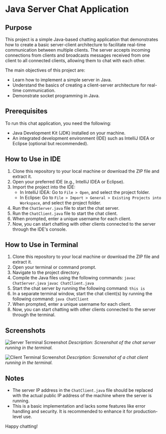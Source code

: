 # Java Server Chat Application

## Purpose
This project is a simple Java-based chatting application that demonstrates how to create a basic server-client architecture to facilitate real-time communication between multiple clients. The server accepts incoming connections from clients and broadcasts messages received from one client to all connected clients, allowing them to chat with each other.

The main objectives of this project are:
- Learn how to implement a simple server in Java.
- Understand the basics of creating a client-server architecture for real-time communication.
- Demonstrate socket programming in Java.

## Prerequisites
To run this chat application, you need the following:
- Java Development Kit (JDK) installed on your machine.
- An integrated development environment (IDE) such as IntelliJ IDEA or Eclipse (optional but recommended).

## How to Use in IDE
1. Clone this repository to your local machine or download the ZIP file and extract it.
2. Open your preferred IDE (e.g., IntelliJ IDEA or Eclipse).
3. Import the project into the IDE:
   - In IntelliJ IDEA: Go to `File > Open`, and select the project folder.
   - In Eclipse: Go to `File > Import > General > Existing Projects into Workspace`, and select the project folder.
4. Run the `ChatServer.java` file to start the chat server.
5. Run the `ChatClient.java` file to start the chat client.
6. When prompted, enter a unique username for each client.
7. Now, you can start chatting with other clients connected to the server through the IDE's console.

## How to Use in Terminal
1. Clone this repository to your local machine or download the ZIP file and extract it.
2. Open your terminal or command prompt.
3. Navigate to the project directory.
4. Compile the Java files using the following commands: 
   ```javac ChatServer.java```
   ```javac ChatClient.java```
5. Start the chat server by running the following command:
   ```this is```
6. In a separate terminal window, start the chat client(s) by running the following command:
   ```java ChatClient```
7. When prompted, enter a unique username for each client.
8. Now, you can start chatting with other clients connected to the server through the terminal.

## Screenshots
![Server Terminal Screenshot](/screenshots/server_terminal.png)
*Description: Screenshot of the chat server running in the terminal.*

![Client Terminal Screenshot](/screenshots/client_terminal.png)
*Description: Screenshot of a chat client running in the terminal.*

## Notes
- The server IP address in the `ChatClient.java` file should be replaced with the actual public IP address of the machine where the server is running.
- This is a basic implementation and lacks some features like error handling and security. It is recommended to enhance it for production-level use.

Happy chatting!

